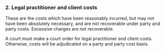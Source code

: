 ###  **2\. Legal practitioner and client costs**

These are the costs which have been reasonably incurred, but may not have been
absolutely necessary, and are not recoverable under party and party costs.
Excessive charges are not recoverable.

A court must make a court order for legal practitioner and client costs.
Otherwise, costs will be adjudicated on a party and party cost basis.
